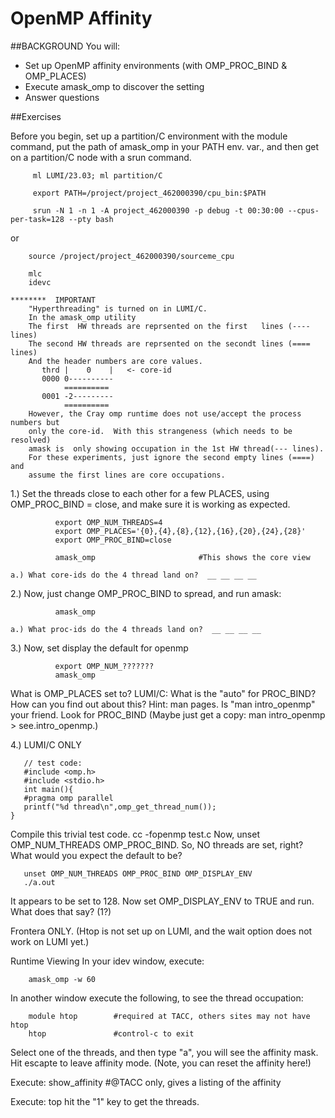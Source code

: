 # OpenMP Affinity 

##BACKGROUND
You will:
* Set up OpenMP affinity environments (with OMP_PROC_BIND & OMP_PLACES)
* Execute amask_omp to discover the setting
* Answer questions

##Exercises

Before you begin, set up a partition/C environment with the module command,
put the path of amask_omp  in your PATH env. var., and
then get on a partition/C node with a srun command.
```
     ml LUMI/23.03; ml partition/C

     export PATH=/project/project_462000390/cpu_bin:$PATH

     srun -N 1 -n 1 -A project_462000390 -p debug -t 00:30:00 --cpus-per-task=128 --pty bash

```
or
```
    source /project/project_462000390/sourceme_cpu

    mlc
    idevc

```

```
********  IMPORTANT
    "Hyperthreading" is turned on in LUMI/C.
    In the amask_omp utility
    The first  HW threads are reprsented on the first   lines (---- lines)
    The second HW threads are reprsented on the secondt lines (==== lines)
    And the header numbers are core values.
       thrd |    0    |   <- core-id
       0000 0----------
            ==========
       0001 -2---------
            ==========
    However, the Cray omp runtime does not use/accept the process numbers but
    only the core-id.  With this strangeness (which needs to be resolved)
    amask is  only showing occupation in the 1st HW thread(--- lines).  
    For these experiments, just ignore the second empty lines (====) and
    assume the first lines are core occupations.
```


1.)
   Set the threads close to each other for a few PLACES, using  OMP_PROC_BIND = close,
   and make sure it is working as expected.
```
          export OMP_NUM_THREADS=4
          export OMP_PLACES='{0},{4},{8},{12},{16},{20},{24},{28}'
          export OMP_PROC_BIND=close

          amask_omp                       #This shows the core view
```

    a.) What core-ids do the 4 thread land on?  __ __ __ __



2.)
   Now, just change OMP_PROC_BIND to spread, and run amask:
```
          amask_omp
```
    a.) What proc-ids do the 4 threads land on?  __ __ __ __

3.)
   Now, set display the default for openmp
```
          export OMP_NUM_???????
          amask_omp
```
   What is OMP_PLACES set to?
   LUMI/C:
   What is the "auto" for PROC_BIND?
   How can you find out about this?  Hint: man pages.
   Is "man intro_openmp" your friend.  Look for PROC_BIND
   (Maybe just get a copy: man intro_openmp > see.intro_openmp.)

4.) 
   LUMI/C ONLY
```
   // test code:
   #include <omp.h>
   #include <stdio.h>
   int main(){
   #pragma omp parallel
   printf("%d thread\n",omp_get_thread_num());
}
```

   Compile this trivial test code.  cc -fopenmp test.c
   Now, unset OMP_NUM_THREADS OMP_PROC_BIND.
   So, NO threads are set, right?
   What would you expect the default to be?
```
   unset OMP_NUM_THREADS OMP_PROC_BIND OMP_DISPLAY_ENV
   ./a.out
```
   It appears to be set to 128.
   Now set OMP_DISPLAY_ENV to TRUE and run.
   What does that say?  (1?)
     



Frontera ONLY. 
(Htop is not set up on LUMI, and the wait option  does not work on LUMI yet.)

Runtime Viewing
In your idev window, execute:

        amask_omp -w 60

In another window execute the following, to see the thread occupation:

        module htop        #required at TACC, others sites may not have htop
        htop               #control-c to exit

Select one of the threads, and then type "a", you will see the affinity mask.
Hit escapte to leave affinity mode.  (Note, you can reset the affinity here!)

Execute:
       show_affinity       #@TACC only, gives a listing of the affinity


Execute:
       top
       hit the "1" key to get the threads. 


